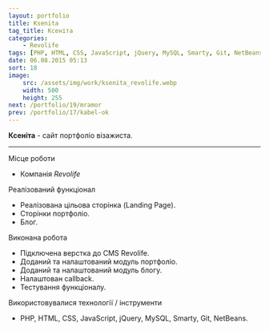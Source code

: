 ```yaml
---
layout: portfolio
title: Ksenita
tag_title: Ксеніта
categories:
    - Revolife
tags: [PHP, HTML, CSS, JavaScript, jQuery, MySQL, Smarty, Git, NetBeans]
date: 06.08.2015 05:13
sort: 18
image: 
    src: /assets/img/work/ksenita_revolife.webp 
    width: 500
    height: 255
next: /portfolio/19/mramor
prev: /portfolio/17/kabel-ok
---
```


**Ксеніта** - сайт портфоліо візажиста.

---

Місце роботи

* Компанія _Revolife_

Реалізований функціонал

* Реалізована цільова сторінка (Landing Page).
* Сторінки портфоліо.
* Блог.

Виконана робота

* Підключена верстка до CMS Revolife.
* Доданий та налаштований модуль портфоліо.
* Доданий та налаштований модуль блогу.
* Налаштован сallback.
* Тестування функціоналу.

Використовувалися технології / інструменти

* PHP, HTML, CSS, JavaScript, jQuery, MySQL, Smarty, Git, NetBeans.

